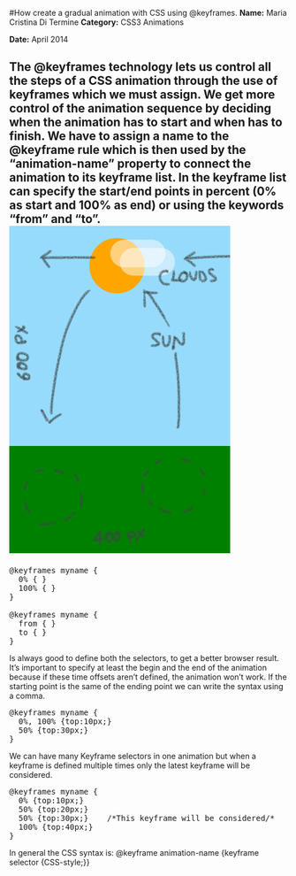 #How create a gradual animation with CSS using @keyframes.
**Name:** Maria Cristina Di Termine
**Category:** CSS3 Animations

**Date:** April 2014

The @keyframes technology lets us control all the steps of a CSS animation through the use of keyframes which we must assign. We get more control of the animation sequence by deciding when the animation has to start and when has to finish. 
We have to assign a name to the @keyframe rule which is then used by the “animation-name” property to connect the animation to its keyframe list.
In the keyframe list can specify the start/end points in percent (0% as start and 100% as end) or using the keywords “from” and “to”.
![Sky](https://raw.githubusercontent.com/Mariacristina88/Sunshine/master/sun.jpg)
----------------------------------------------------------------------

<pre lang="css">
@keyframes myname {
  0% { }
  100% { }
}

@keyframes myname {
  from { }
  to { }
}
</pre>

Is always good to define both the selectors, to get a better browser result.
It’s important to specify at least the begin and the end of the animation because if these time offsets aren’t defined, the animation won’t work.
If the starting point is the same of the ending point we can write the syntax using a comma.

<pre lang="css">
@keyframes myname {
  0%, 100% {top:10px;}
  50% {top:30px;}
}
</pre>

We can have many Keyframe selectors in one animation but when a keyframe is defined multiple times only the latest keyframe will be considered.

<pre lang="css">
@keyframes myname {
  0% {top:10px;}
  50% {top:20px;}
  50% {top:30px;}    /*This keyframe will be considered/*
  100% {top:40px;}
}
</pre>

In general the CSS syntax is:
@keyframe animation-name {keyframe selector {CSS-style;}}
